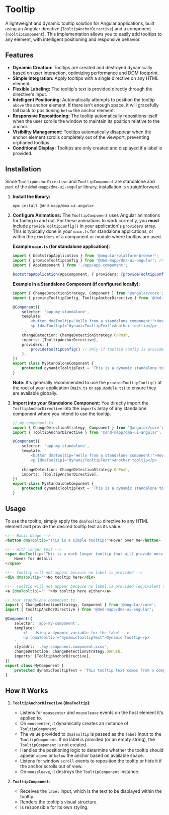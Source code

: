 # Tooltip

A lightweight and dynamic tooltip solution for Angular applications, built using an Angular directive (`TooltipAnchorDirective`) and a component (`TooltipComponent`). This implementation allows you to easily add tooltips to any element, with intelligent positioning and responsive behavior.

## Features

*  **Dynamic Creation:** Tooltips are created and destroyed dynamically based on user interaction, optimizing performance and DOM footprint.
*  **Simple Integration:** Apply tooltips with a single directive on any HTML element.
*  **Flexible Labeling:** The tooltip's text is provided directly through the directive's input.
*  **Intelligent Positioning:** Automatically attempts to position the tooltip `above` the anchor element. If there isn't enough space, it will gracefully fall back to positioning `below` the anchor element.
*  **Responsive Repositioning:** The tooltip automatically repositions itself when the user scrolls the window to maintain its position relative to the anchor.
*  **Visibility Management:** Tooltips automatically disappear when the anchor element scrolls completely out of the viewport, preventing orphaned tooltips.
*  **Conditional Display:** Tooltips are only created and displayed if a label is provided.

## Installation

Since `TooltipAnchorDirective` and `TooltipComponent` are standalone and part of the `@dnd-mapp/dma-ui-angular` library, installation is straightforward.

1.  **Install the library:**
    ```bash
    npm install @dnd-mapp/dma-ui-angular
    ```

2.  **Configure Animations:**
    The `TooltipComponent` uses Angular animations for fading in and out. For these animations to work correctly, you **must** include `provideTooltipConfig()` in your application's `providers` array. This is typically done in your `main.ts` for standalone applications, or within the `providers` of a component or module where tooltips are used.

    **Example `main.ts` (for standalone application):**
    ```typescript
    import { bootstrapApplication } from '@angular/platform-browser';
    import { provideTooltipConfig } from '@dnd-mapp/dma-ui-angular'; // Your specific tooltip config provider
    import { AppComponent } from './app/app.component';

    bootstrapApplication(AppComponent, { providers: [provideTooltipConfig()] }).catch(err => console.error(err));
    ```

    **Example in a Standalone Component (if configured locally):**
    ```typescript
    import { ChangeDetectionStrategy, Component } from '@angular/core';
    import { provideTooltipConfig, TooltipAnchorDirective } from '@dnd-mapp/dma-ui-angular';

    @Component({
        selector: 'app-my-standalone',
        template: `
            <button dmaTooltip="Hello from a standalone component!">Hover me</button>
            <p [dmaTooltip]="dynamicTooltipText">Another tooltip</p>
        `,
        changeDetection: ChangeDetectionStrategy.OnPush,
        imports: [TooltipAnchorDirective],
        providers: [
            provideTooltipConfig() // Only if tooltip config is provided at this component level
        ],
    })
    export class MyStandaloneComponent {
        protected dynamicTooltipText = 'This is a dynamic standalone tooltip!';
    }
    ```
    **Note:** It's generally recommended to use the `provideTooltipConfig()` at the root of your application (`main.ts` or `app.module.ts`) to ensure they are available globally.

3.  **Import into your Standalone Component:**
    You directly import the `TooltipAnchorDirective` into the `imports` array of any standalone component where you intend to use the tooltip.

    ```typescript
    // my.component.ts
    import { ChangeDetectionStrategy, Component } from '@angular/core';
    import { TooltipAnchorDirective } from '@dnd-mapp/dma-ui-angular';

    @Component({
        selector: 'app-my-standalone',
        template: `
            <button dmaTooltip="Hello from a standalone component!">Hover me</button>
            <p [dmaTooltip]="dynamicTooltipText">Another tooltip</p>
        `,
        changeDetection: ChangeDetectionStrategy.OnPush,
        imports: [TooltipAnchorDirective],
    })
    export class MyStandaloneComponent {
        protected dynamicTooltipText = 'This is a dynamic standalone tooltip!';
    }
    ```

## Usage

To use the tooltip, simply apply the `dmaTooltip` directive to any HTML element and provide the desired tooltip text as its value.

```html
<!-- Basic Usage -->
<button dmaTooltip="This is a simple tooltip!">Hover over me</button>

<!-- With longer text -->
<span dmaTooltip="This is a much longer tooltip that will provide more detailed information to the user when they hover over this element.">
    Hover for details
</span>

<!-- Tooltip will not appear because no label is provided -->
<div dmaTooltip="">No tooltip here</div>

<!-- Tooltip will not appear because no label is provided (equivalent to above) -->
<a [dmaTooltip]="''">No tooltip here either</a>
```

```typescript
// Your standalone component.ts
import { ChangeDetectionStrategy, Component } from '@angular/core';
import { TooltipAnchorDirective } from '@dnd-mapp/dma-ui-angular';

@Component({
    selector: 'app-my-component',
    template: `
        <!-- Using a dynamic variable for the label -->
        <p [dmaTooltip]="dynamicTooltipText">Dynamic Tooltip</p>
    `,
    styleUrl: './my-component.component.scss',
    changeDetection: ChangeDetectionStrategy.OnPush,
    imports: [TooltipAnchorDirective],
})
export class MyComponent {
    protected dynamicTooltipText = 'This tooltip text comes from a component property!';
}
```

## How it Works

1.  **`TooltipAnchorDirective` (`dmaTooltip`)**:
    *  Listens for `mouseenter` and `mouseleave` events on the host element it's applied to.
    *  On `mouseenter`, it dynamically creates an instance of `TooltipComponent`.
    *  The value provided to `dmaTooltip` is passed as the `label` input to the `TooltipComponent`. If no label is provided (or an empty string), the `TooltipComponent` is not created.
    *  Handles the positioning logic to determine whether the tooltip should appear `above` or `below` the anchor based on available space.
    *  Listens for window `scroll` events to reposition the tooltip or hide it if the anchor scrolls out of view.
    *  On `mouseleave`, it destroys the `TooltipComponent` instance.

2.  **`TooltipComponent`**:
    *  Receives the `label` input, which is the text to be displayed within the tooltip.
    *  Renders the tooltip's visual structure.
    *  Is responsible for its own styling.
